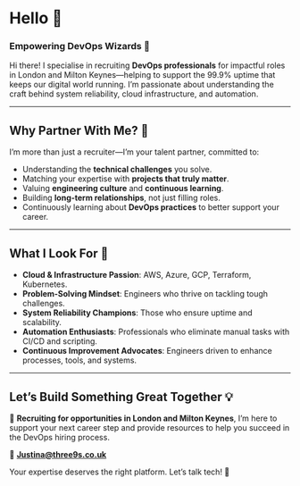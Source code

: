 # Hello 👋  

### Empowering DevOps Wizards 🚀  

 Hi there! I specialise in recruiting **DevOps professionals** for impactful roles in London and Milton Keynes—helping to support the 99.9% uptime that keeps our digital world running. I’m passionate about understanding the craft behind system reliability, cloud infrastructure, and automation.

---

## Why Partner With Me? 🤝  
I’m more than just a recruiter—I’m your talent partner, committed to:  
- Understanding the **technical challenges** you solve.  
- Matching your expertise with **projects that truly matter**.  
- Valuing **engineering culture** and **continuous learning**.  
- Building **long-term relationships**, not just filling roles.  
- Continuously learning about **DevOps practices** to better support your career.  

---

## What I Look For 🎯  
- **Cloud & Infrastructure Passion**: AWS, Azure, GCP, Terraform, Kubernetes.  
- **Problem-Solving Mindset**: Engineers who thrive on tackling tough challenges.  
- **System Reliability Champions**: Those who ensure uptime and scalability.  
- **Automation Enthusiasts**: Professionals who eliminate manual tasks with CI/CD and scripting.  
- **Continuous Improvement Advocates**: Engineers driven to enhance processes, tools, and systems.  

---

## Let’s Build Something Great Together 💡  

📍 **Recruiting for opportunities in London and Milton Keynes**, I’m here to support your next career step and provide resources to help you succeed in the DevOps hiring process.

📧 **Justina@three9s.co.uk**  

Your expertise deserves the right platform. Let’s talk tech! 🚀  
